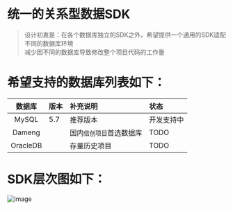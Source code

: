# 统一的关系型数据SDK

> 设计初衷是：在各个数据库独立的SDK之外，希望提供一个通用的SDK适配不同的数据库环境   
> 减少因不同的数据库导致修改整个项目代码的工作量


# 希望支持的数据库列表如下：

| 数据库 |  版本 | 补充说明 | 状态 | 
|:----------------:|:----|:-----------------|:----|
|MySQL|5.7 |推荐版本| 开发支持中 |
|Dameng| |国内`信创项目`首选数据库| TODO |
|OracleDB| |存量历史项目| TODO |

# SDK层次图如下：
![image](https://user-images.githubusercontent.com/10021488/168002143-26e02c2d-09d4-48ca-9ebf-4ca7d8ca9016.png)
